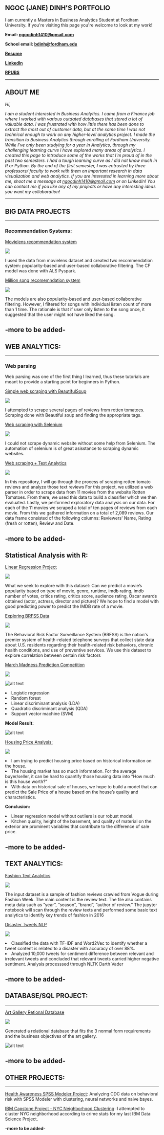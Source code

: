 ## NGOC (JANE) DINH'S PORTFOLIO


I am currently a Masters in Business Analytics Student at Fordham University. If you're visiting this page you're welcome to look at my work!


**Email: ngocdinh1410@gmail.com**


**School email: bdinh@fordham.edu**


**[Resume](https://drive.google.com/file/d/1BlGbtP68rb3G8hwsVP8xqbZpExtc6DWQ/view?usp=sharing)**


**[LinkedIn](https://www.linkedin.com/in/ngoc-dinh-a7a2a561/)**


**[RPUBS](https://rpubs.com/ngocdinh1410)**

---
## ABOUT ME

*Hi,*


*I am a student interested in Business Analytics. I came from a Finance job where I worked with various outdated databases that stored a lot of valuable data. I was frustrated with how little there has been done to extract the most out of customer data, but at the same time I was not technical enough to work on any higher-level analytics project. I made the transition to Business Analytics through enrolling at Fordham University. While I've only been studying for a year in Analytics, through my challenging learning curve I have explored many areas of analytics. I created this page to introduce some of the works that I'm proud of in the past two semesters. I had a tough learning curve as I did not know much in R or Python.  By the end of the first semester, I was entrusted by three professors/ faculty to work with them on important research in data visualization and web analytics.*
*If you are interested in learning more about me, shoot me a message at ngocdinh1410@gmail.com or on LinkedIn! You can contact me if you like any of my projects or have any interesting ideas you want my collaboration!*

---
## BIG DATA PROJECTS
---

### Recommendation Systems:

[Movielens recommendation system](https://github.com/ngocdinh1410/Movie-Recommendation-System)


[![](https://img.shields.io/badge/Spark-Big%20Data-red)](https://github.com/ngocdinh1410/Movie-Recommendation-System)


I used the data from movielens dataset and created two recommendation system: popularity-based and user-based collaborative filtering. The CF model was done with ALS Pyspark. 


[Million song recomemndation system](https://github.com/ngocdinh1410/Million-Song-Recommendation-System)


[![](https://img.shields.io/badge/Spark-Big%20Data-red)](https://github.com/ngocdinh1410/Million-Song-Recommendation-System)


The models are also popularity-based and user-based collaborative filtering. However, I filtered for songs with individual listen count of more than 1 time. The rationale is that if user only listen to the song once, it suggested that the user might not have liked the song.


**-more to be added-**
---

## WEB ANALYTICS:
---

### Web parsing


Web parsing was one of the first thing I learned, thus these tutorials are meant to provide a starting point for beginners in Python.


[Simple web scraping with BeautifulSoup](https://github.com/ngocdinh1410/Web-parsing)


[![](https://img.shields.io/badge/Python-BeautifulSoup-yellowgreen)](https://github.com/ngocdinh1410/Web-parsing)


I attempted to scrape several pages of reviews from rotten tomatoes. Scraping done with Beautiful soup and finding the appropriate tags.


[Web scraping with Selenium](https://github.com/ngocdinh1410/Web-Scraping-with-Selenium-and-BS) 


[![](https://img.shields.io/badge/Python-BeautifulSoup-yellowgreen)](https://github.com/ngocdinh1410/Web-Scraping-with-Selenium-and-BS)


I could not scrape dynamic website without some help from Selenium. The automation of selenium is of great asisstance to scraping dynamic websites.


[Web scraping + Text Analytics](https://github.com/ngocdinh1410/Web-Parsing-and-Text-Analytics-)


[![](https://img.shields.io/badge/Python-BeautifulSoup-yellowgreen)](https://github.com/ngocdinh1410/Web-Parsing-and-Text-Analytics-)


In this repository, I will go through the process of scraping rotten tomato reviews and analyze those text reviews For this project, we utilized a web parser in order to scrape data from 11 movies from the website Rotten Tomatoes. From there, we used this data to build a classifier which we then evaluated. Lastly, we performed exploratory data analysis on our data. For each of the 11 movies we scraped a total of ten pages of reviews from each movie. From this we gathered information on a total of 2,089 reviews. Our data frame consisted of the following columns: Reviewers' Name, Rating (fresh or rotten), Review and Date.

**-more to be added-**
---

## Statistical Analysis with R:


[Linear Regression Project](https://github.com/ngocdinh1410/Linear-Regression-Project) 


[![](https://img.shields.io/badge/R-regression-blue)](https://github.com/ngocdinh1410/Linear-Regression-Project)


What we seek to explore with this dataset: Can we predict a movie’s popularity based on type of movie, genre, runtime, imdb rating, imdb number of votes, critics rating, critics score, audience rating, Oscar awards obtained (actor, actress, director and picture)? We hope to find a model with good predicting power to predict the IMDB rate of a movie.


[Exploring BRFSS Data](https://github.com/ngocdinh1410/Exploring-BRFSS-Data)

[![](https://img.shields.io/badge/R-regression-blue)](https://github.com/ngocdinh1410/Exploring-BRFSS-Data)


The Behavioral Risk Factor Surveillance System (BRFSS) is the nation's premier system of health-related telephone surveys that collect state data about U.S. residents regarding their health-related risk behaviors, chronic health conditions, and use of preventive services. We use this dataset to explore correlation between certain risk factors


[March Madness Prediction Competition](https://github.com/ngocdinh1410/March-Madness-2020)


[![](https://img.shields.io/badge/R-regression-blue)](https://github.com/ngocdinh1410/March-Madness-2020)


![alt text](https://i.imgur.com/q7zxeiLl.png)


<li>Logistic regression</li>
<li>Random forest</li>
<li>Linear discriminant analysis (LDA)</li>
<li>Quadratic discriminant analysis (QDA)</li>
<li>Support vector machine (SVM)</li>


**Model Result:**


![alt text](https://i.imgur.com/90B0VFq.png) 


[Housing Price Analysis:](https://github.com/ngocdinh1410/Housing-Price-Prediction) 


[![](https://img.shields.io/badge/R-regression-blue)](https://github.com/ngocdinh1410/Housing-Price-Prediction)


<li>I am trying to predict housing price based on historical information on the house.</li>
<li>The housing market has so much information. For the average buyer/seller, it can be hard to quantify those housing data into “How much is this house worth?”</li>
<li>With data on historical sale of houses, we hope to build a model that can predict the Sale Price of a house based on the house’s quality and characteristics.</li>

**Conclusion:**


<li>Linear regression model without outliers is our robust model.</li>
<li>Kitchen quality, height of the basement, and quality of material on the exterior are prominent variables that contribute to the difference of sale price.</li>


**-more to be added-**
---

## TEXT ANALYTICS:


[Fashion Text Analytics](https://github.com/ngocdinh1410/Fashion-Text-Analytics) 

[![](https://img.shields.io/badge/Python-NLTK-yellow)](https://github.com/ngocdinh1410/Fashion-Text-Analytics)


The input dataset is a sample of fashion reviews crawled from Vogue during Fashion Week. The main content is the review text. The file also contains meta data such as “year”, “season”, “brand”, “author of review.” The jupyter notebook will scan through the review texts and performed some basic text analytics to identify key trends of fashion in 2016


[Disaster Tweets NLP](https://github.com/ngocdinh1410/Disaster-Tweets-Classification-NLP) 


[![](https://img.shields.io/badge/Python-NLTK-yellow)](https://github.com/ngocdinh1410/Disaster-Tweets-Classification-NLP)


<li>Classified the data with TF-IDF and Word2Vec to identify whether a tweet content is related to a disaster
with accuracy of over 88%.</li>
<li>Analyzed 10,000 tweets for sentiment difference between relevant and irrelevant tweets and concluded
that relevant tweets carried higher negative sentiment. Analysis processsed through NLTK Darth Vader</li>


**-more to be added-**
---


## DATABASE/SQL PROJECT:
---

[Art Gallery Retional Database](https://github.com/ngocdinh1410/Art-Gallery-Tracking-System)

[![](https://img.shields.io/badge/SQL-Database-orange)](https://github.com/ngocdinh1410/Art-Gallery-Tracking-System)


Generated a relational database that fits the 3 normal form requirements and the business objectives of the art gallery.


![alt text](https://i.imgur.com/cjd3EnK.png)


**-more to be added-**
---

## OTHER PROJECTS:
---

[Health Awareness SPSS Modeler Project](https://github.com/ngocdinh1410/Health-Awareness-SPSS-Modeler-Project): Analyzing CDC data on behavioral risk with SPSS Modeler with clustering, neural networks and naive bayes.


[IBM Capstone Project - NYC Neighborhood Clustering](https://github.com/ngocdinh1410/IBM-Capstone-Project): I attempted to cluster NYC neighborhood according to crime stats for my last IBM Data Science Project.


**-more to be added-**
